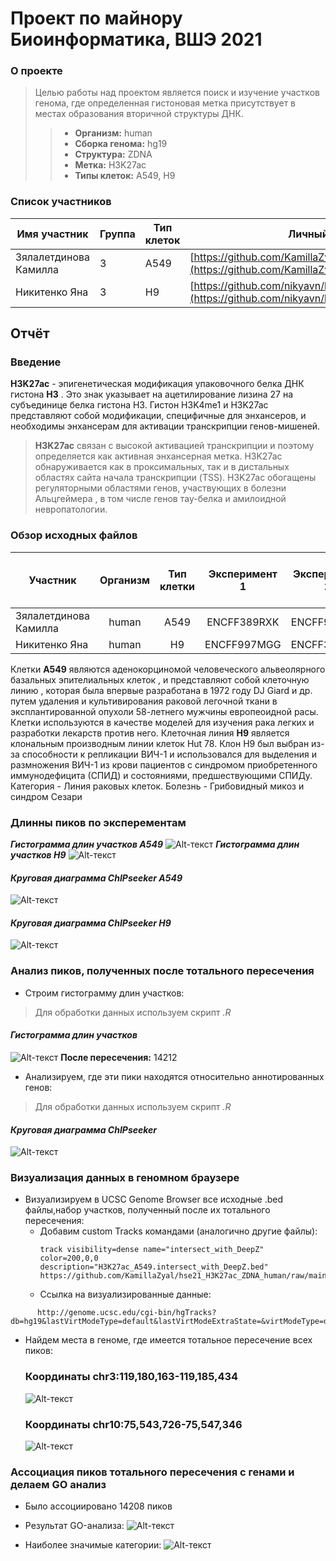 # Проект по майнору Биоинформатика, ВШЭ 2021

### О проекте

> Целью работы над проектом является поиск и изучение участков генома, где определенная гистоновая метка присутствует в местах образования вторичной структуры ДНК.
>> - **Организм:** human
>> - **Сборка генома:** hg19
>> - **Структура:** ZDNA
>> - **Метка:** H3K27ac
>> - **Типы клеток:** A549, H9


### Список участников

|Имя участник | Группа | Тип клеток | Личный репозиторий |
|--|--|--|--|
| Зялалетдинова Камилла | 3 | А549 | [https://github.com/KamillaZyal/hse21_H3K27ac_ZDNA_human](https://github.com/KamillaZyal/hse21_H3K27ac_ZDNA_human) |
| Никитенко Яна | 3 | H9 | [https://github.com/nikyavn/hse21_H3K27ac_ZDNA_human](https://github.com/nikyavn/hse21_H3K27ac_ZDNA_human) |



## Отчёт

### Введение

**H3K27ac** - эпигенетическая модификация упаковочного белка ДНК гистона **H3** . Это знак указывает на ацетилирование лизина 27 на субъединице белка гистона H3. Гистон H3K4me1 и H3K27ac представляют собой модификации, специфичные для энхансеров, и необходимы энхансерам для активации транскрипции генов-мишеней.

> **H3K27ac** связан с  высокой активацией транскрипции и поэтому определяется как активная энхансерная метка. H3K27ac обнаруживается как в проксимальных, так и в дистальных областях сайта начала транскрипции (TSS).
H3K27ac обогащены регуляторными областями генов, участвующих в болезни Альцгеймера , в том числе генов тау-белка и амилоидной невропатологии.



### Обзор исходных файлов

| Участник | Организм | Тип клетки | Эксперимент 1 | Эксперимент 2 |Эксперименты определения вторичной стр-ры ДНК |
|--|:--:|:--:|:--:|:--:|:--:|
| Зялалетдинова Камилла | human | А549 | ENCFF389RXK | ENCFF926NKP | ZDNA_DeepZ  |
| Никитенко Яна | human | H9 | ENCFF997MGG | ENCFF365GJO | ZDNA_DeepZ  |

Клетки **А549** являются аденокорциномой человеческого альвеолярного базальных эпителиальных клеток , и представляют собой клеточную линию , которая была впервые разработана в 1972 году DJ Giard и др. путем удаления и культивирования раковой легочной ткани в эксплантированной опухоли 58-летнего мужчины европеоидной расы. Клетки используются в качестве моделей для изучения рака легких и разработки лекарств против него.
Клеточная линия **H9** является клональным производным линии клеток Hut 78. Клон H9 был выбран из-за способности к репликации ВИЧ-1 и использовался для выделения и размножения ВИЧ-1 из крови пациентов с синдромом приобретенного иммунодефицита (СПИД) и состояниями, предшествующими СПИДу. Категория -	Линия раковых клеток. Болезнь -	Грибовидный микоз и синдром Сезари 

### Длинны пиков по эксперементам

***Гистограмма длин участков A549***
 ![Alt-текст](https://github.com/KamillaZyal/hse21_H3K27ac_ZDNA_human_group/blob/main/images/len_hist.H3K27ac_A549.intersect_with_DeepZ.png)
 ***Гистограмма длин участков H9***
 ![Alt-текст](https://github.com/KamillaZyal/hse21_H3K27ac_ZDNA_human_group/blob/main/images/len_hist.H3K27ac_H9.intersect_with_DeepZ.png)
#### ***Круговая диаграмма ChIPseeker A549***
![Alt-текст](https://github.com/KamillaZyal/hse21_H3K27ac_ZDNA_human_group/blob/main/images/chip_seeker.H3K27ac_A549.intersect_with_DeepZ.plotAnnoPie.png)
#### ***Круговая диаграмма ChIPseeker H9***
![Alt-текст](https://github.com/KamillaZyal/hse21_H3K27ac_ZDNA_human_group/blob/main/images/chip_seeker.H3K27ac_H9.intersect_with_DeepZ.plotAnnoPie.png)


### Анализ пиков, полученных после тотального пересечения
- Строим гистограмму длин участков:
 > Для обработки данных используем скрипт *.R*
 #### ***Гистограмма длин участков***
 ![Alt-текст](https://github.com/KamillaZyal/hse21_H3K27ac_ZDNA_human_group/blob/main/images/common.intersect.len_hist.DeepZ.png)
 **После пересечения:** 14212
- Анализируем, где эти пики находятся относительно аннотированных генов:
> Для обработки данных используем скрипт *.R*
#### ***Круговая диаграмма ChIPseeker***
![Alt-текст](https://github.com/KamillaZyal/hse21_H3K27ac_ZDNA_human_group/blob/main/images/common.intersect.DeepZ.plotAnnoPie.png)
### Визуализация данных в геномном браузере
- Визуализируем в UCSC Genome Browser все исходные .bed файлы,набор участков, полученный после их тотального пересечения:
    - Добавим сustom Tracks командами (аналогично другие файлы):
      ```
      track visibility=dense name="intersect_with_DeepZ"  color=200,0,0  description="H3K27ac_A549.intersect_with_DeepZ.bed"
      https://github.com/KamillaZyal/hse21_H3K27ac_ZDNA_human/raw/main/data/H3K27ac_A549.intersect_with_DeepZ.bed
      ```
    - Ссылка на визуализированные данные:
```
      http://genome.ucsc.edu/cgi-bin/hgTracks?         db=hg19&lastVirtModeType=default&lastVirtModeExtraState=&virtModeType=default&virtMode=0&nonVirtPosition=&position=chr3%3A1%2D198022430&hgsid=1124297721_EDRNsmwC5tYtTwUpUk9rIi78ehQT
```
- Найдем места в геноме, где имеется тотальное пересечение всех пиков:
   ### **Координаты chr3:119,180,163-119,185,434**
   ![Alt-текст](https://github.com/KamillaZyal/hse21_H3K27ac_ZDNA_human_group/blob/main/images/intersectUCSC1.png) 
   ### **Координаты chr10:75,543,726-75,547,346**
   ![Alt-текст](https://github.com/KamillaZyal/hse21_H3K27ac_ZDNA_human_group/blob/main/images/intersectUCSC2.png) 
### Ассоциация пиков тотального пересечения с генами и делаем GO анализ
- Было ассоциировано 14208 пиков

- Результат GO-анализа:
  ![Alt-текст](https://github.com/KamillaZyal/hse21_H3K27ac_ZDNA_human_group/blob/main/images/GO.png)
- Наиболее значимые категории:
  ![Alt-текст](https://github.com/KamillaZyal/hse21_H3K27ac_ZDNA_human_group/blob/main/images/allGO.png) 
